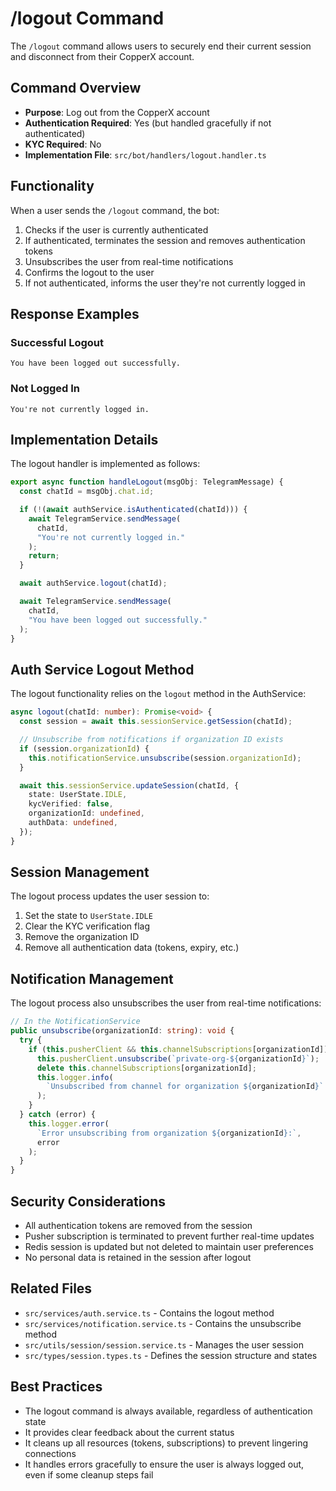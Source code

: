 # /logout Command

The `/logout` command allows users to securely end their current session and disconnect from their CopperX account.

## Command Overview

- **Purpose**: Log out from the CopperX account
- **Authentication Required**: Yes (but handled gracefully if not authenticated)
- **KYC Required**: No
- **Implementation File**: `src/bot/handlers/logout.handler.ts`

## Functionality

When a user sends the `/logout` command, the bot:

1. Checks if the user is currently authenticated
2. If authenticated, terminates the session and removes authentication tokens
3. Unsubscribes the user from real-time notifications
4. Confirms the logout to the user
5. If not authenticated, informs the user they're not currently logged in

## Response Examples

### Successful Logout

```
You have been logged out successfully.
```

### Not Logged In

```
You're not currently logged in.
```

## Implementation Details

The logout handler is implemented as follows:

```typescript
export async function handleLogout(msgObj: TelegramMessage) {
  const chatId = msgObj.chat.id;

  if (!(await authService.isAuthenticated(chatId))) {
    await TelegramService.sendMessage(
      chatId,
      "You're not currently logged in."
    );
    return;
  }

  await authService.logout(chatId);

  await TelegramService.sendMessage(
    chatId,
    "You have been logged out successfully."
  );
}
```

## Auth Service Logout Method

The logout functionality relies on the `logout` method in the AuthService:

```typescript
async logout(chatId: number): Promise<void> {
  const session = await this.sessionService.getSession(chatId);

  // Unsubscribe from notifications if organization ID exists
  if (session.organizationId) {
    this.notificationService.unsubscribe(session.organizationId);
  }

  await this.sessionService.updateSession(chatId, {
    state: UserState.IDLE,
    kycVerified: false,
    organizationId: undefined,
    authData: undefined,
  });
}
```

## Session Management

The logout process updates the user session to:

1. Set the state to `UserState.IDLE`
2. Clear the KYC verification flag
3. Remove the organization ID
4. Remove all authentication data (tokens, expiry, etc.)

## Notification Management

The logout process also unsubscribes the user from real-time notifications:

```typescript
// In the NotificationService
public unsubscribe(organizationId: string): void {
  try {
    if (this.pusherClient && this.channelSubscriptions[organizationId]) {
      this.pusherClient.unsubscribe(`private-org-${organizationId}`);
      delete this.channelSubscriptions[organizationId];
      this.logger.info(
        `Unsubscribed from channel for organization ${organizationId}`
      );
    }
  } catch (error) {
    this.logger.error(
      `Error unsubscribing from organization ${organizationId}:`,
      error
    );
  }
}
```

## Security Considerations

- All authentication tokens are removed from the session
- Pusher subscription is terminated to prevent further real-time updates
- Redis session is updated but not deleted to maintain user preferences
- No personal data is retained in the session after logout

## Related Files

- `src/services/auth.service.ts` - Contains the logout method
- `src/services/notification.service.ts` - Contains the unsubscribe method
- `src/utils/session/session.service.ts` - Manages the user session
- `src/types/session.types.ts` - Defines the session structure and states

## Best Practices

- The logout command is always available, regardless of authentication state
- It provides clear feedback about the current status
- It cleans up all resources (tokens, subscriptions) to prevent lingering connections
- It handles errors gracefully to ensure the user is always logged out, even if some cleanup steps fail
